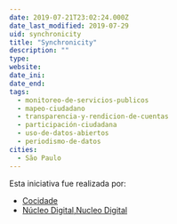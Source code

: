 ```yaml
---
date: 2019-07-21T23:02:24.000Z
date_last_modified: 2019-07-29
uid: synchronicity
title: "Synchronicity"
description: ""
type: 
website: 
date_ini: 
date_end: 
tags:
  - monitoreo-de-servicios-publicos
  - mapeo-ciudadano
  - transparencia-y-rendicion-de-cuentas
  - participación-ciudadana
  - uso-de-datos-abiertos
  - periodismo-de-datos
cities: 
  - São Paulo
---
```


Esta iniciativa fue realizada por:

- [Cocidade](/organizaciones/cocidade)
- [Núcleo Digital,Nucleo Digital](/organizaciones/nucleo-digital-nucleo-digital)
